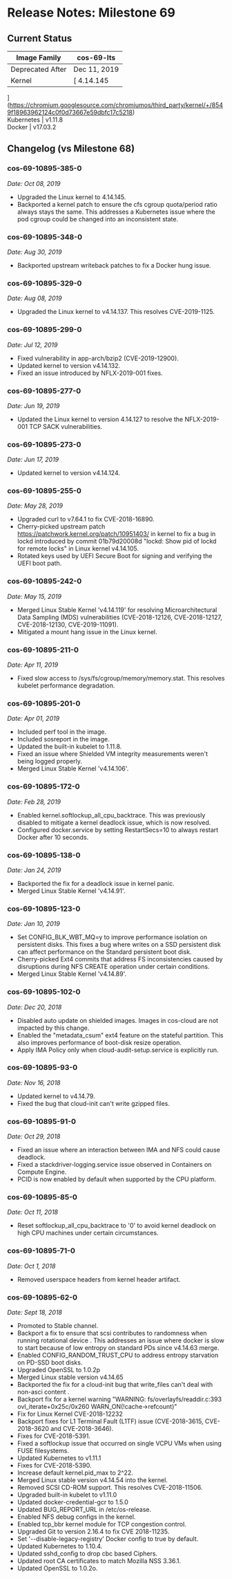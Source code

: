 #  Release Notes: Milestone 69

##  Current Status

Image Family  |  cos-69-lts  
---|---  
Deprecated After  |  Dec 11, 2019  
Kernel  |  [ 4.14.145
](https://chromium.googlesource.com/chromiumos/third_party/kernel/+/8549f18963962124c0f0d73667e59dbfc17c5218)  
Kubernetes  |  v1.11.8  
Docker  |  v17.03.2  
  
##  Changelog (vs Milestone 68)

###  cos-69-10895-385-0

_Date: Oct 08, 2019_

  * Upgraded the Linux kernel to 4.14.145. 
  * Backported a kernel patch to ensure the cfs cgroup quota/period ratio always stays the same. This addresses a Kubernetes issue where the pod cgroup could be changed into an inconsistent state. 

###  cos-69-10895-348-0

_Date: Aug 30, 2019_

  * Backported upstream writeback patches to fix a Docker hung issue. 

###  cos-69-10895-329-0

_Date: Aug 08, 2019_

  * Upgraded the Linux kernel to v4.14.137. This resolves CVE-2019-1125. 

###  cos-69-10895-299-0

_Date: Jul 12, 2019_

  * Fixed vulnerability in app-arch/bzip2 (CVE-2019-12900). 
  * Updated kernel to version v4.14.132. 
  * Fixed an issue introduced by NFLX-2019-001 fixes. 

###  cos-69-10895-277-0

_Date: Jun 19, 2019_

  * Updated the Linux kernel to version 4.14.127 to resolve the NFLX-2019-001 TCP SACK vulnerabilities. 

###  cos-69-10895-273-0

_Date: Jun 17, 2019_

  * Updated kernel to version v4.14.124. 

###  cos-69-10895-255-0

_Date: May 28, 2019_

  * Upgraded curl to v7.64.1 to fix CVE-2018-16890. 
  * Cherry-picked upstream patch https://patchwork.kernel.org/patch/10951403/ in kernel to fix a bug in lockd introduced by commit 01b79d20008d "lockd: Show pid of lockd for remote locks" in Linux kernel v4.14.105. 
  * Rotated keys used by UEFI Secure Boot for signing and verifying the UEFI boot path. 

###  cos-69-10895-242-0

_Date: May 15, 2019_

  * Merged Linux Stable Kernel 'v4.14.119' for resolving Microarchitectural Data Sampling (MDS) vulnerabilities (CVE-2018-12126, CVE-2018-12127, CVE-2018-12130, CVE-2019-11091). 
  * Mitigated a mount hang issue in the Linux kernel. 

###  cos-69-10895-211-0

_Date: Apr 11, 2019_

  * Fixed slow access to /sys/fs/cgroup/memory/memory.stat. This resolves kubelet performance degradation. 

###  cos-69-10895-201-0

_Date: Apr 01, 2019_

  * Included perf tool in the image. 
  * Included sosreport in the image. 
  * Updated the built-in kubelet to 1.11.8. 
  * Fixed an issue where Shielded VM integrity measurements weren't being logged properly. 
  * Merged Linux Stable Kernel 'v4.14.106'. 

###  cos-69-10895-172-0

_Date: Feb 28, 2019_

  * Enabled kernel.softlockup_all_cpu_backtrace. This was previously disabled to mitigate a kernel deadlock issue, which is now resolved. 
  * Configured docker.service by setting RestartSecs=10 to always restart Docker after 10 seconds. 

###  cos-69-10895-138-0

_Date: Jan 24, 2019_

  * Backported the fix for a deadlock issue in kernel panic. 
  * Merged Linux Stable Kernel 'v4.14.91'. 

###  cos-69-10895-123-0

_Date: Jan 10, 2019_

  * Set CONFIG_BLK_WBT_MQ=y to improve performance isolation on persistent disks. This fixes a bug where writes on a SSD persistent disk can affect performance on the Standard persistent boot disk. 
  * Cherry-picked Ext4 commits that address FS inconsistencies caused by disruptions during NFS CREATE operation under certain conditions. 
  * Merged Linux Stable Kernel 'v4.14.89'. 

###  cos-69-10895-102-0

_Date: Dec 20, 2018_

  * Disabled auto update on shielded images. Images in cos-cloud are not impacted by this change. 
  * Enabled the "metadata_csum" ext4 feature on the stateful partition. This also improves performance of boot-disk resize operation. 
  * Apply IMA Policy only when cloud-audit-setup.service is explicitly run. 

###  cos-69-10895-93-0

_Date: Nov 16, 2018_

  * Updated kernel to v4.14.79. 
  * Fixed the bug that cloud-init can't write gzipped files. 

###  cos-69-10895-91-0

_Date: Oct 29, 2018_

  * Fixed an issue where an interaction between IMA and NFS could cause deadlock. 
  * Fixed a stackdriver-logging.service issue observed in Containers on Compute Engine. 
  * PCID is now enabled by default when supported by the CPU platform. 

###  cos-69-10895-85-0

_Date: Oct 11, 2018_

  * Reset softlockup_all_cpu_backtrace to '0' to avoid kernel deadlock on high CPU machines under certain circumstances. 

###  cos-69-10895-71-0

_Date: Oct 1, 2018_

  * Removed userspace headers from kernel header artifact. 

###  cos-69-10895-62-0

_Date: Sept 18, 2018_

  * Promoted to Stable channel. 
  * Backport a fix to ensure that scsi contributes to randomness when running rotational device  . This addresses an issue where docker is slow to start because of low entropy on standard PDs since v4.14.63 merge. 
  * Enabled CONFIG_RANDOM_TRUST_CPU to address entropy starvation on PD-SSD boot disks. 
  * Upgraded OpenSSL to 1.0.2p 
  * Merged Linux stable version v4.14.65 
  * Backported the fix for a cloud-init bug that write_files can't deal with non-asci content  . 
  * Backport fix for a kernel warning "WARNING: fs/overlayfs/readdir.c:393 ovl_iterate+0x25c/0x260 WARN_ON(!cache->refcount)" 
  * Fix for Linux Kernel CVE-2018-12232 
  * Backport fixes for L1 Terminal Fault (L1TF) issue (CVE-2018-3615, CVE-2018-3620 and CVE-2018-3646). 
  * Fixes for CVE-2018-5391. 
  * Fixed a softlockup issue that occurred on single VCPU VMs when using FUSE filesystems. 
  * Updated Kubernetes to v1.11.1 
  * Fixes for CVE-2018-5390. 
  * Increase default kernel.pid_max to 2^22. 
  * Merged Linux stable version v4.14.54 into the kernel. 
  * Removed SCSI CD-ROM support. This resolves CVE-2018-11506. 
  * Upgraded built-in kubelet to v1.11.0 
  * Updated docker-credential-gcr to 1.5.0 
  * Updated BUG_REPORT_URL in /etc/os-release. 
  * Enabled NFS debug configs in the kernel. 
  * Enabled tcp_bbr kernel module for TCP congestion control. 
  * Upgraded Git to version 2.16.4 to fix CVE 2018-11235. 
  * Set '--disable-legacy-registry' Docker config to true by default. 
  * Updated Kubernetes to 1.10.4. 
  * Updated sshd_config to drop cbc based Ciphers. 
  * Updated root CA certificates to match Mozilla NSS 3.36.1. 
  * Updated OpenSSL to 1.0.2o. 

